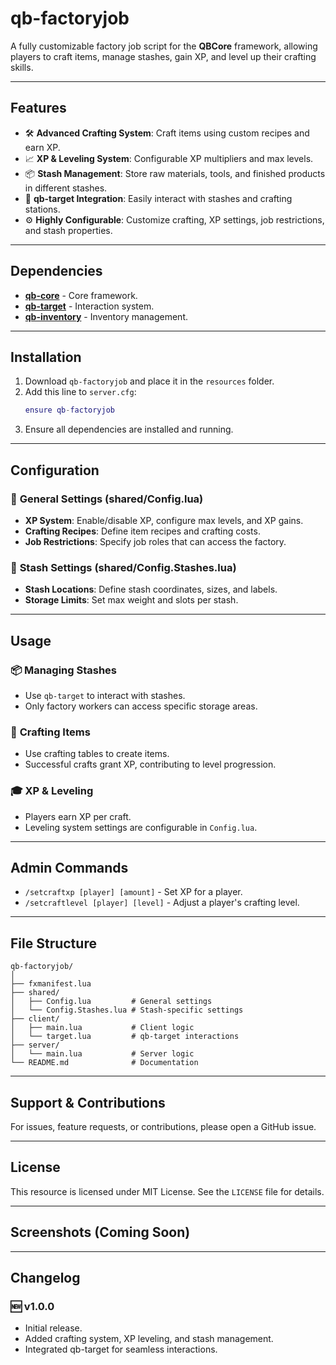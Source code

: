 # **qb-factoryjob**

A fully customizable factory job script for the **QBCore** framework, allowing players to craft items, manage stashes, gain XP, and level up their crafting skills.

---

## **Features**
- 🛠 **Advanced Crafting System**: Craft items using custom recipes and earn XP.
- 📈 **XP & Leveling System**: Configurable XP multipliers and max levels.
- 📦 **Stash Management**: Store raw materials, tools, and finished products in different stashes.
- 🎯 **qb-target Integration**: Easily interact with stashes and crafting stations.
- ⚙️ **Highly Configurable**: Customize crafting, XP settings, job restrictions, and stash properties.

---

## **Dependencies**
- [**qb-core**](https://github.com/qbcore-framework/qb-core) - Core framework.
- [**qb-target**](https://github.com/qbcore-framework/qb-target) - Interaction system.
- [**qb-inventory**](https://github.com/qbcore-framework/qb-inventory) - Inventory management.

---

## **Installation**
1. Download `qb-factoryjob` and place it in the `resources` folder.
2. Add this line to `server.cfg`:
   ```lua
   ensure qb-factoryjob
   ```
3. Ensure all dependencies are installed and running.

---

## **Configuration**
### 🔧 **General Settings** (shared/Config.lua)
- **XP System**: Enable/disable XP, configure max levels, and XP gains.
- **Crafting Recipes**: Define item recipes and crafting costs.
- **Job Restrictions**: Specify job roles that can access the factory.

### 📍 **Stash Settings** (shared/Config.Stashes.lua)
- **Stash Locations**: Define stash coordinates, sizes, and labels.
- **Storage Limits**: Set max weight and slots per stash.

---

## **Usage**
### 📦 **Managing Stashes**
- Use `qb-target` to interact with stashes.
- Only factory workers can access specific storage areas.

### 🔨 **Crafting Items**
- Use crafting tables to create items.
- Successful crafts grant XP, contributing to level progression.

### 🎓 **XP & Leveling**
- Players earn XP per craft.
- Leveling system settings are configurable in `Config.lua`.

---

## **Admin Commands**
- `/setcraftxp [player] [amount]` - Set XP for a player.
- `/setcraftlevel [player] [level]` - Adjust a player's crafting level.

---

## **File Structure**
```
qb-factoryjob/
│
├── fxmanifest.lua
├── shared/
│   ├── Config.lua         # General settings
│   └── Config.Stashes.lua # Stash-specific settings
├── client/
│   ├── main.lua           # Client logic
│   └── target.lua         # qb-target interactions
├── server/
│   └── main.lua           # Server logic
└── README.md              # Documentation
```

---

## **Support & Contributions**
For issues, feature requests, or contributions, please open a GitHub issue.

---

## **License**
This resource is licensed under MIT License. See the `LICENSE` file for details.

---

## **Screenshots (Coming Soon)**

---

## **Changelog**
### 🆕 v1.0.0
- Initial release.
- Added crafting system, XP leveling, and stash management.
- Integrated qb-target for seamless interactions.
